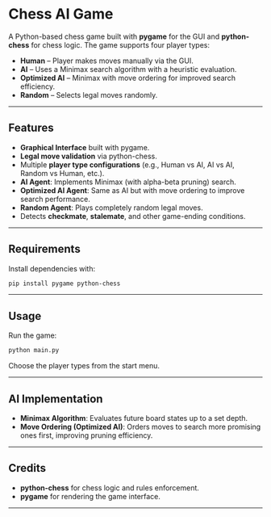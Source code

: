 # Chess AI Game

A Python-based chess game built with **pygame** for the GUI and **python-chess** for chess logic.
The game supports four player types:

* **Human** – Player makes moves manually via the GUI.
* **AI** – Uses a Minimax search algorithm with a heuristic evaluation.
* **Optimized AI** – Minimax with move ordering for improved search efficiency.
* **Random** – Selects legal moves randomly.

---

## Features

* **Graphical Interface** built with pygame.
* **Legal move validation** via python-chess.
* Multiple **player type configurations** (e.g., Human vs AI, AI vs AI, Random vs Human, etc.).
* **AI Agent**: Implements Minimax (with alpha-beta pruning) search.
* **Optimized AI Agent**: Same as AI but with move ordering to improve search performance.
* **Random Agent**: Plays completely random legal moves.
* Detects **checkmate**, **stalemate**, and other game-ending conditions.

---

## Requirements

Install dependencies with:

```bash
pip install pygame python-chess
```

---

## Usage

Run the game:

```bash
python main.py
```

Choose the player types from the start menu.

---

## AI Implementation

* **Minimax Algorithm**: Evaluates future board states up to a set depth.
* **Move Ordering (Optimized AI)**: Orders moves to search more promising ones first, improving pruning efficiency.


---

## Credits

* **python-chess** for chess logic and rules enforcement.
* **pygame** for rendering the game interface.

---
